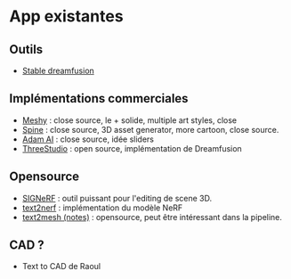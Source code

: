 # App existantes
## Outils
- [Stable dreamfusion](Stable%20dreamfusion.md)

## Implémentations commerciales
- [Meshy](https://www.meshy.ai/?noRedirect=true) : close source, le + solide, multiple art styles, close
- [Spine](https://spline.design/) : close source, 3D asset generator, more cartoon, close source.
- [Adam AI](https://www.makewithadam.com/) : close source, idée sliders
- [ThreeStudio](ThreeStudio.md) : open source, implémentation de Dreamfusion

## Opensource
- [SIGNeRF](https://github.com/cgtuebingen/SIGNeRF) : outil puissant pour l'editing de scene 3D. 
- [text2nerf](text2nerf.md) : implémentation du modèle NeRF
- [text2mesh (notes)](text2mesh.md) : opensource, peut être intéressant dans la pipeline. 

## CAD ?
- Text to CAD de Raoul